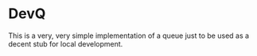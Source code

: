 # DevQ

This is a very, very simple implementation of a queue just to be used as a decent stub for local development. 
